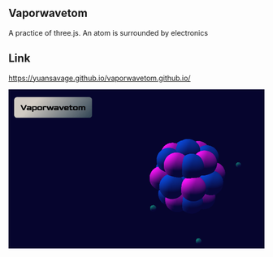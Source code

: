 Vaporwavetom
------------
A practice of three.js. An atom is surrounded by electronics 

## Link
https://yuansavage.github.io/vaporwavetom.github.io/

![gif](art/vaporwavetom.gif)

